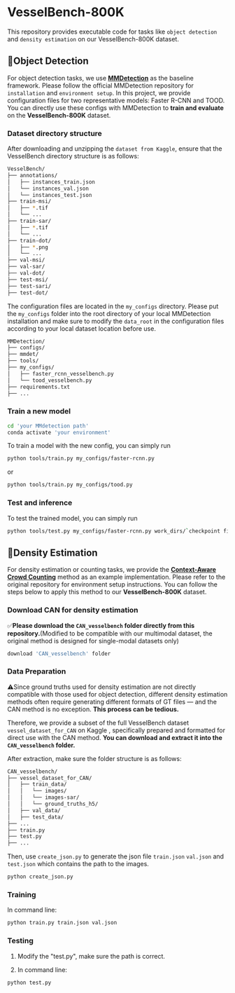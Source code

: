 # VesselBench-800K

This repository provides executable code for tasks like `object detection` and `density estimation` on our VesselBench-800K dataset.

## 🚀Object Detection

For object detection tasks, we use **[MMDetection](https://github.com/open-mmlab/mmdetection)** as the baseline framework. Please follow the official MMDetection repository for `installation` and `environment setup`. In this project, we provide configuration files for two representative models: Faster R-CNN and TOOD. You can directly use these configs with MMDetection to **train and evaluate** on the **VesselBench-800K** dataset.

### Dataset directory structure
After downloading and unzipping the `dataset from Kaggle`, ensure that the VesselBench directory structure is as follows:
```bash
VesselBench/
├── annotations/
│   ├── instances_train.json
│   └── instances_val.json
│   └── instances_test.json
├── train-msi/
│   ├── *.tif
│   └── ...
├── train-sar/
│   ├── *.tif
│   └── ...
├── train-dot/
│   ├── *.png
│   └── ...
├── val-msi/
├── val-sar/
├── val-dot/
├── test-msi/
├── test-sari/
├── test-dot/
```

The configuration files are located in the `my_configs` directory. Please put the `my_configs` folder into the root directory of your local MMDetection installation and make sure to modify the `data_root` in the configuration files according to your local dataset location before use.
```bash
MMDetection/
├── configs/
├── mmdet/
├── tools/
├── my_configs/
│   ├── faster_rcnn_vesselbench.py
│   └── tood_vesselbench.py
├── requirements.txt
├── ...
```

### Train a new model
```bash
cd 'your MMdetection path'
conda activate 'your environment'
```
To train a model with the new config, you can simply run
```bash
python tools/train.py my_configs/faster-rcnn.py
```
or 
```bash
python tools/train.py my_configs/tood.py
```

### Test and inference
To test the trained model, you can simply run
```bash
python tools/test.py my_configs/faster-rcnn.py work_dirs/`checkpoint file`
```

## 🚀Density Estimation

For density estimation or counting tasks, we provide the **[Context-Aware Crowd Counting](https://github.com/weizheliu/Context-Aware-Crowd-Counting)** method as an example implementation. Please refer to the original repository for environment setup instructions. You can follow the steps below to apply this method to our **VesselBench-800K** dataset.

### Download CAN for density estimation 
✅**Please download the `CAN_vesselbench` folder directly from this repository.**(Modified to be compatible with our multimodal dataset, the original method is designed for single-modal datasets only)
```bash
download 'CAN_vesselbench' folder
```

### Data Preparation 
⚠️Since ground truths used for density estimation are not directly compatible with those used for object detection, different density estimation methods often require generating different formats of GT files — and the CAN method is no exception. **This process can be tedious.**

Therefore, we provide a subset of the full VesselBench dataset `vessel_dataset_for_CAN` on Kaggle , specifically prepared and formatted for direct use with the CAN method. **You can download and extract it into the `CAN_vesselbench` folder.**

After extraction, make sure the folder structure is as follows:

```bash
CAN_vesselbench/
├── vessel_dataset_for_CAN/
│   ├── train_data/
│   │   └── images/
│   │   └── images-sar/
│   │   └── ground_truths_h5/
│   ├── val_data/
│   ├── test_data/
├── ...
├── train.py
├── test.py
├── ...
```

Then, use `create_json.py` to generate the json file `train.json` `val.json` and `test.json` which contains the path to the images.
```bash
python create_json.py
```


### Training
In command line:
```bash
python train.py train.json val.json
```

### Testing
1.  Modify the "test.py", make sure the path is correct.

2.  In command line:

```bash
python test.py
```



